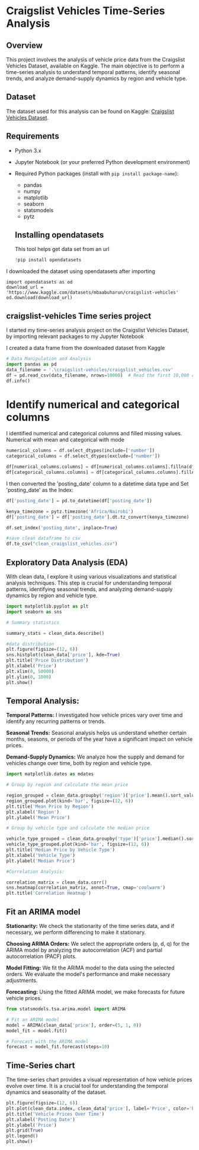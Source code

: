 # Craigslist Vehicles Time-Series Analysis

## Overview

This project involves the analysis of vehicle price data from the Craigslist Vehicles Dataset, available on Kaggle. The main objective is to perform a time-series analysis to understand temporal patterns, identify seasonal trends, and analyze demand-supply dynamics by region and vehicle type.

## Dataset

The dataset used for this analysis can be found on Kaggle: [Craigslist Vehicles Dataset](https://www.kaggle.com/datasets/mbaabuharun/craigslist-vehicles).

## Requirements

- Python 3.x
- Jupyter Notebook (or your preferred Python development environment)
- Required Python packages (install with `pip install package-name`):
  - pandas
  - numpy
  - matplotlib
  - seaborn
  - statsmodels
  - pytz
  
  ## Installing opendatasets
  This tool helps get data set from an url
  
  ```python 
  !pip install opendatasets
  ```
I downloaded the dataset using opendatasets after importing

```
import opendatasets as od
download_url = 'https://www.kaggle.com/datasets/mbaabuharun/craigslist-vehicles'
od.download(download_url)
```
## craigslist-vehicles Time series project
 I started my time-series analysis project on the Craigslist Vehicles Dataset, by importing relevant packages to my Jupyter Notebook 
 
 I created a data frame from the downloaded dataset from Kaggle
 
 ```python
 # Data Manipulation and Analysis
import pandas as pd
data_filename = '.\craigslist-vehicles/craigslist_vehicles.csv'
df = pd.read_csv(data_filename, nrows=10000)  # Read the first 10,000 rows as an example
df.info()
```
# Identify numerical and categorical columns
I identified numerical and categorical columns and filled missing values. Numerical with mean and categorical with mode

```python
numerical_columns = df.select_dtypes(include=['number'])
categorical_columns = df.select_dtypes(exclude=['number'])

df[numerical_columns.columns] = df[numerical_columns.columns].fillna(df[numerical_columns.columns].median())
df[categorical_columns.columns] = df[categorical_columns.columns].fillna(df[categorical_columns.columns].mode().iloc[0])
```

I then converted the 'posting_date' column to a datetime data type and Set 'posting_date' as the Index:

```python
df['posting_date'] = pd.to_datetime(df['posting_date'])

kenya_timezone = pytz.timezone('Africa/Nairobi')
df['posting_date'] = df['posting_date'].dt.tz_convert(kenya_timezone)

df.set_index('posting_date', inplace=True)

#save clean dataframe to csv 
df.to_csv("clean_craigslist_vehicles.csv")

```
## Exploratory Data Analysis (EDA)
With clean data, I explore it using various visualizations and statistical analysis techniques. This step is crucial for understanding temporal patterns, identifying seasonal trends, and analyzing demand-supply dynamics by region and vehicle type.

```python
import matplotlib.pyplot as plt
import seaborn as sns

# Summary statistics

summary_stats = clean_data.describe()

#data distribution
plt.figure(figsize=(12, 6))
sns.histplot(clean_data['price'], kde=True)
plt.title('Price Distribution')
plt.xlabel('Price')
plt.xlim(0, 50000)
plt.ylim(0, 1000)
plt.show()
```
## Temporal Analysis:
**Temporal Patterns:** I investigated how vehicle prices vary over time and identify any recurring patterns or trends.

**Seasonal Trends:** Seasonal analysis helps us understand whether certain months, seasons, or periods of the year have a significant impact on vehicle prices.

 **Demand-Supply Dynamics:** We analyze how the supply and demand for vehicles change over time, both by region and vehicle type.

```python
import matplotlib.dates as mdates

# Group by region and calculate the mean price

region_grouped = clean_data.groupby('region')['price'].mean().sort_values(ascending=False)
region_grouped.plot(kind='bar', figsize=(12, 6))
plt.title('Mean Price by Region')
plt.xlabel('Region')
plt.ylabel('Mean Price')

# Group by vehicle type and calculate the median price

vehicle_type_grouped = clean_data.groupby('type')['price'].median().sort_values(ascending=False)
vehicle_type_grouped.plot(kind='bar', figsize=(12, 6))
plt.title('Median Price by Vehicle Type')
plt.xlabel('Vehicle Type')
plt.ylabel('Median Price')

#Correlation Analysis:

correlation_matrix = clean_data.corr()
sns.heatmap(correlation_matrix, annot=True, cmap='coolwarm')
plt.title('Correlation Heatmap')
```


## Fit an ARIMA model

**Stationarity:** We check the stationarity of the time series data, and if necessary, we perform differencing to make it stationary.

**Choosing ARIMA Orders:** We select the appropriate orders (p, d, q) for the ARIMA model by analyzing the autocorrelation (ACF) and partial autocorrelation (PACF) plots.

**Model Fitting:** We fit the ARIMA model to the data using the selected orders. We evaluate the model's performance and make necessary adjustments.

**Forecasting:** Using the fitted ARIMA model, we make forecasts for future vehicle prices.

```python
from statsmodels.tsa.arima.model import ARIMA

# Fit an ARIMA model
model = ARIMA(clean_data['price'], order=(5, 1, 0))
model_fit = model.fit()

# Forecast with the ARIMA model
forecast = model_fit.forecast(steps=10)
```

## Time-Series chart
The time-series chart provides a visual representation of how vehicle prices evolve over time. It is a crucial tool for understanding the temporal dynamics and seasonality of the dataset.

```python
plt.figure(figsize=(12, 6))
plt.plot(clean_data.index, clean_data['price'], label='Price', color='blue')
plt.title('Vehicle Prices Over Time')
plt.xlabel('Posting Date')
plt.ylabel('Price')
plt.grid(True)
plt.legend()
plt.show()
```
